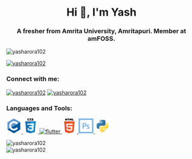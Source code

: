 <h1 align="center">Hi 👋, I'm Yash</h1>
<h3 align="center">A fresher from Amrita University, Amritapuri. Member at amFOSS.</h3>

<p align="left"> <img src="https://komarev.com/ghpvc/?username=yasharora102&label=Profile%20views&color=0e75b6&style=flat" alt="yasharora102" /> </p>

<p align="left"> <a href="https://twitter.com/yasharora102" target="blank"><img src="https://img.shields.io/twitter/follow/yasharora102?logo=twitter&style=for-the-badge" alt="yasharora102" /></a> </p>

<h3 align="left">Connect with me:</h3>
<p align="left">
<a href="https://twitter.com/yasharora102" target="blank"><img align="center" src="https://raw.githubusercontent.com/rahuldkjain/github-profile-readme-generator/master/src/images/icons/Social/twitter.svg" alt="yasharora102" height="30" width="40" /></a>
<a href="https://linkedin.com/in/yasharora102" target="blank"><img align="center" src="https://raw.githubusercontent.com/rahuldkjain/github-profile-readme-generator/master/src/images/icons/Social/linked-in-alt.svg" alt="yasharora102" height="30" width="40" /></a>
</p>

<h3 align="left">Languages and Tools:</h3>
<p align="left"> <a href="https://www.cprogramming.com/" target="_blank" rel="noreferrer"> <img src="https://raw.githubusercontent.com/devicons/devicon/master/icons/c/c-original.svg" alt="c" width="40" height="40"/> </a> <a href="https://www.w3schools.com/css/" target="_blank" rel="noreferrer"> <img src="https://raw.githubusercontent.com/devicons/devicon/master/icons/css3/css3-original-wordmark.svg" alt="css3" width="40" height="40"/> </a> <a href="https://flutter.dev" target="_blank" rel="noreferrer"> <img src="https://www.vectorlogo.zone/logos/flutterio/flutterio-icon.svg" alt="flutter" width="40" height="40"/> </a> <a href="https://www.w3.org/html/" target="_blank" rel="noreferrer"> <img src="https://raw.githubusercontent.com/devicons/devicon/master/icons/html5/html5-original-wordmark.svg" alt="html5" width="40" height="40"/> </a> <a href="https://www.photoshop.com/en" target="_blank" rel="noreferrer"> <img src="https://raw.githubusercontent.com/devicons/devicon/master/icons/photoshop/photoshop-line.svg" alt="photoshop" width="40" height="40"/> </a> <a href="https://www.python.org" target="_blank" rel="noreferrer"> <img src="https://raw.githubusercontent.com/devicons/devicon/master/icons/python/python-original.svg" alt="python" width="40" height="40"/> </a> </p>

<p><img align="left" width="400" src="https://github-readme-stats.vercel.app/api/top-langs?username=yasharora102&show_icons=true&locale=en&layout=compact" alt="yasharora102" /><img align="center" width="500" src="https://github-readme-stats.vercel.app/api?username=yasharora102&show_icons=true&locale=en" alt="yasharora102" /></p>




